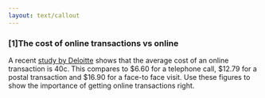 ```yaml
---
layout: text/callout
---
```



### [1]The cost of online transactions vs online
A recent [study by Deloitte](https://www2.deloitte.com/content/dam/Deloitte/au/Documents/Economics/deloitte-au-economics-digital-government-transformation-230715.pdf) shows that the average cost of an online transaction is 40c.  This compares to $6.60 for a telephone call, $12.79 for a postal transaction and $16.90 for a face-to face visit.
Use these figures to show the importance of getting online transactions right.
